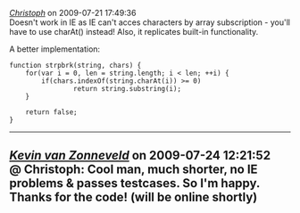 *[Christoph]()* on 2009-07-21 17:49:36  
Doesn't work in IE as IE can't acces characters by array subscription - you'll have to use charAt() instead! Also, it replicates built-in functionality.

A better implementation:
```
function strpbrk(string, chars) {
    for(var i = 0, len = string.length; i < len; ++i) {
        if(chars.indexOf(string.charAt(i)) >= 0)
                return string.substring(i);
    }

    return false;
}
```
---------------------------------------
*[Kevin van Zonneveld](http://kevin.vanzonneveld.net)* on 2009-07-24 12:21:52  
@ Christoph: Cool man, much shorter, no IE problems & passes testcases. So I'm happy. Thanks for the code! (will be online shortly)
---------------------------------------
